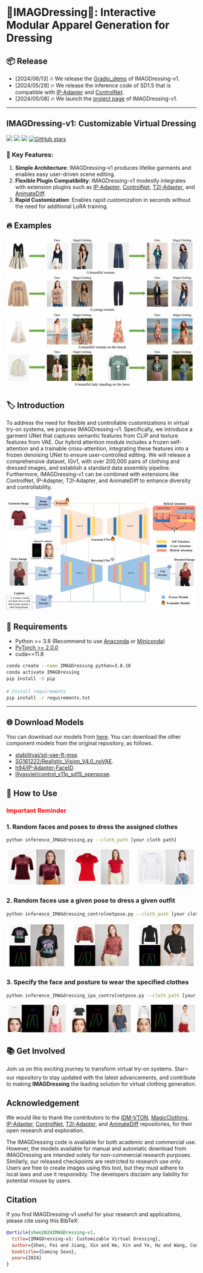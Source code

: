 # **👔IMAGDressing👔: Interactive Modular Apparel Generation for Dressing**


## 📦️ Release
- [2024/06/13] 🔥 We release the [Gradio_demo](https://sf.dictdoc.site/) of IMAGDressing-v1.
- [2024/05/28] 🔥 We release the inference code of SD1.5 that is compatible with [IP-Adapter](https://github.com/tencent-ailab/IP-Adapter) and [ControlNet](https://github.com/lllyasviel/ControlNet).
- [2024/05/08]  🔥 We launch the [project page](https://imagdressing.github.io/) of IMAGDressing-v1.

---

## IMAGDressing-v1: Customizable Virtual Dressing
<a href='https://imagdressing.github.io/'><img src='https://img.shields.io/badge/Project-Page-green'></a>
<a href='https://imagdressing.github.io/'><img src='https://img.shields.io/badge/Technique-Report-red'></a>
<a href='https://huggingface.co/feishen29/IMAGDressing'><img src='https://img.shields.io/badge/%F0%9F%A4%97%20Hugging%20Face-Model-blue'></a>
[![GitHub stars](https://img.shields.io/github/stars/muzishen/IMAGDressing?style=social)](https://github.com/muzishen/IMAGDressing)


### 🚀 **Key Features:**
1. **Simple Architecture**: IMAGDressing-v1 produces lifelike garments and enables easy user-driven scene editing. 
2. **Flexible Plugin Compatibility**: IMAGDressing-v1 modestly integrates with extension plugins such as [IP-Adapter](https://github.com/tencent-ailab/IP-Adapter), [ControlNet](https://github.com/lllyasviel/ControlNet), [T2I-Adapter](https://github.com/TencentARC/T2I-Adapter), and [AnimateDiff](https://github.com/guoyww/AnimateDiff).
3. **Rapid Customization**: Enables rapid customization in seconds without the need for additional LoRA training.




## 🔥 **Examples**

![compare](assets/compare_magic.png)




## 🏷️  Introduction

To address the need for flexible and controllable customizations in virtual try-on systems, we propose IMAGDressing-v1. Specifically, we introduce a garment UNet that captures semantic features from CLIP and texture features from VAE. Our hybrid attention module includes a frozen self-attention and a trainable cross-attention, integrating these features into a frozen denoising UNet to ensure user-controlled editing. We will release a comprehensive dataset, IGv1, with over 200,000 pairs of clothing and dressed images, and establish a standard data assembly pipeline. Furthermore, IMAGDressing-v1 can be combined with extensions like ControlNet, IP-Adapter, T2I-Adapter, and AnimateDiff to enhance diversity and controllability. 

![framework](assets/pipeline.png)

## 🔧 Requirements

- Python >= 3.8 (Recommend to use [Anaconda](https://www.anaconda.com/download/#linux) or [Miniconda](https://docs.conda.io/en/latest/miniconda.html))
- [PyTorch >= 2.0.0](https://pytorch.org/)
- cuda==11.8

```bash
conda create --name IMAGDressing python=3.8.10
conda activate IMAGDressing
pip install -U pip

# Install requirements
pip install -r requirements.txt
```

---


## 🌐 Download Models
You can download our models from [here](https://huggingface.co/feishen29/IMAGDressing).  You can download the other component models from the original repository, as follows.
- [stabilityai/sd-vae-ft-mse](https://huggingface.co/stabilityai/sd-vae-ft-mse).
- [SG161222/Realistic_Vision_V4.0_noVAE](https://huggingface.co/SG161222/Realistic_Vision_V4.0_noVAE).
- [h94/IP-Adapter-FaceID](https://huggingface.co/h94/IP-Adapter-FaceID).
- [lllyasviel/control_v11p_sd15_openpose](https://huggingface.co/lllyasviel/control_v11p_sd15_openpose).
## 🎉 How to Use

### <span style="color:red">Important Reminder</span>


### 1. Random faces and poses to dress the assigned clothes 

```sh
python inference_IMAGdressing.py --cloth_path [your cloth path]
```
![fig_base](assets/fig_base.png)

### 2. Random faces use a given pose to dress a given outfit 

```sh
python inference_IMAGdressing_controlnetpose.py --cloth_path [your cloth path] --pose_path [your posture path]
```
![fig_pose](assets/fig_pose.png)
### 3. Specify the face and posture to wear the specified clothes

```sh
python inference_IMAGdressing_ipa_controlnetpose.py --cloth_path [your cloth path] --face_path [your face path] --pose_path [your posture path]
```
![fig_pose_face](assets/fig_pose_face.png)


## 📚 Get Involved
Join us on this exciting journey to transform virtual try-on systems. Star⭐️ our repository to stay updated with the latest advancements, and contribute to making **IMAGDressing** the leading solution for virtual clothing generation.


## Acknowledgement
We would like to thank the contributors to the [IDM-VTON](https://github.com/yisol/IDM-VTON), [MagicClothing](https://github.com/ShineChen1024/MagicClothing), [IP-Adapter](https://github.com/tencent-ailab/IP-Adapter), [ControlNet](https://github.com/lllyasviel/ControlNet), [T2I-Adapter](https://github.com/TencentARC/T2I-Adapter), and [AnimateDiff](https://github.com/guoyww/AnimateDiff) repositories, for their open research and exploration.

The IMAGDressing code is available for both academic and commercial use. However, the models available for manual and automatic download from IMAGDressing are intended solely for non-commercial research purposes. Similarly, our released checkpoints are restricted to research use only. Users are free to create images using this tool, but they must adhere to local laws and use it responsibly. The developers disclaim any liability for potential misuse by users.

## Citation

If you find IMAGDressing-v1 useful for your research and applications, please cite using this BibTeX:

```bibtex
@article{shen2024IMAGDressing-v1,
  title={IMAGDressing-v1: Customizable Virtual Dressing},
  author={Shen, Fei and Jiang, Xin and He, Xin and Ye, Hu and Wang, Cong, and Du, Xiaoyu, and Tang, Jinghui},
  booktitle={Coming Soon},
  year={2024}
}
```

